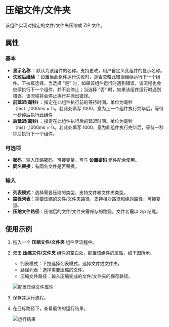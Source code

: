 # 压缩文件/文件夹

该组件实现对指定的文件/文件夹压缩成 ZIP 文件。

## 属性

### 基本

- **显示名称** ：默认为该组件的名称。支持更改，用户自定义此组件的显示名称。
- **失败后继续** ：设置当此组件运行失败时，是否忽略此错误继续运行下一个组件。下拉框选择，当选择 "是" 时，如果该组件运行时遇到错误，该流程也会继续执行下一个组件，并不会停止；当选择 "否" 时，如果该组件运行时遇到错误，该流程将会停止执行并抛出错误。
- **前延迟(毫秒)** ：指定在此组件执行前的等待时间。单位为毫秒（ms）,1000ms = 1s。若此处填写 1000，意为上一个组件执行完毕后，等待一秒钟后执行此组件
- **后延迟(毫秒)** ：指定在此组件执行后的延迟时间。单位为毫秒（ms）,1000ms = 1s。若此处填写 1000，意为此组件执行完毕后，等待一秒钟后执行下一个组件。

### 可选项

- **密码**：输入压缩密码，可接变量。可与 **设置密码** 组件配合使用。
- **同名替换**：有同名文件是否替换。

### 输入

- **列表模式**：选择需要压缩的类型，支持文件和文件夹类型。
- **路径列表**：需要压缩的文件/文件夹路径，支持相对路径和绝对路径，可接变量。
- **压缩文件路径**：压缩后的文件/文件夹需保存的路径，文件名需以 zip 结尾。

## 使用示例

1. 拖入一个 **压缩文件/文件夹** 组件至流程中。
2. 双击 **压缩文件/文件夹** 组件的空白处，配置该组件的属性，如下图所示。

    - 列表模式：下拉选择列表模式，选择文件或文件夹。
    - 路径列表：选择需要压缩的文件。
    - 压缩文件路径：输入压缩完成的文件/文件夹的保存路径。
  
    ![配置压缩文件属性](https://docimages.blob.core.chinacloudapi.cn/images/Activities/compressefile20210224.png)

3. 保存并运行流程。
4. 在目标路径下，查看最终的运行结果。

   ![运行结果](https://docimages.blob.core.chinacloudapi.cn/images/Activities/compressfileresult20210224.png)